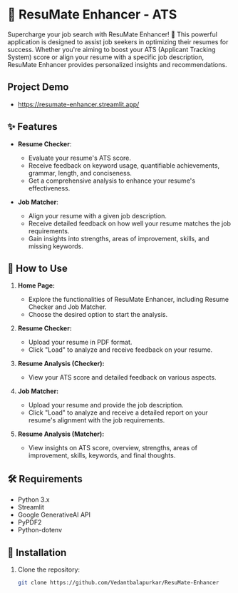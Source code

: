 # 🚀 ResuMate Enhancer - ATS

Supercharge your job search with ResuMate Enhancer! 🌟 This powerful application is designed to assist job seekers in optimizing their resumes for success. Whether you're aiming to boost your ATS (Applicant Tracking System) score or align your resume with a specific job description, ResuMate Enhancer provides personalized insights and recommendations.

## Project Demo

- https://resumate-enhancer.streamlit.app/

## ✨ Features

- **Resume Checker**:
  - Evaluate your resume's ATS score.
  - Receive feedback on keyword usage, quantifiable achievements, grammar, length, and conciseness.
  - Get a comprehensive analysis to enhance your resume's effectiveness.

- **Job Matcher**:
  - Align your resume with a given job description.
  - Receive detailed feedback on how well your resume matches the job requirements.
  - Gain insights into strengths, areas of improvement, skills, and missing keywords.

## 🚀 How to Use

1. **Home Page:**
   - Explore the functionalities of ResuMate Enhancer, including Resume Checker and Job Matcher.
   - Choose the desired option to start the analysis.

2. **Resume Checker:**
   - Upload your resume in PDF format.
   - Click "Load" to analyze and receive feedback on your resume.

3. **Resume Analysis (Checker):**
   - View your ATS score and detailed feedback on various aspects.

4. **Job Matcher:**
   - Upload your resume and provide the job description.
   - Click "Load" to analyze and receive a detailed report on your resume's alignment with the job requirements.

5. **Resume Analysis (Matcher):**
   - View insights on ATS score, overview, strengths, areas of improvement, skills, keywords, and final thoughts.

## 🛠 Requirements

- Python 3.x
- Streamlit
- Google GenerativeAI API
- PyPDF2
- Python-dotenv

## 🚀 Installation

1. Clone the repository:

   ```bash
   git clone https://github.com/Vedantbalapurkar/ResuMate-Enhancer
